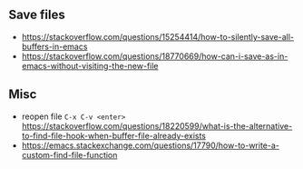## Save files

- https://stackoverflow.com/questions/15254414/how-to-silently-save-all-buffers-in-emacs
- https://stackoverflow.com/questions/18770669/how-can-i-save-as-in-emacs-without-visiting-the-new-file

## Misc

- reopen file `C-x C-v <enter>` https://stackoverflow.com/questions/18220599/what-is-the-alternative-to-find-file-hook-when-buffer-file-already-exists
- https://emacs.stackexchange.com/questions/17790/how-to-write-a-custom-find-file-function